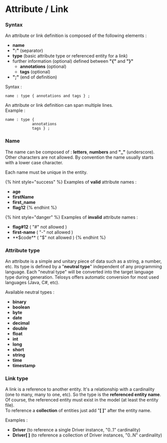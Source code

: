 # Attribute / Link

### Syntax

An attribute or link definition is composed of the following elements :

* **name**
* **":"** (separator)
* **type** (basic attribute type or referenced entity for a link)
* further information (optional) defined between **"{"** and **"}"**
  * **annotations** (optional) &#x20;
  * **tags** (optional) &#x20;
* **";"** (end of definition)

Syntax :

```
name : type { annotations and tags } ;
```

An attribute or link definition can span multiple lines. \
Example :

```
name : type { 
            annotations 
            tags } ;
```

###

### Name

The name can be composed of : **letters**, **numbers** and **"\_"** (underscore). Other characters are not allowed. By convention the name usually starts with a lower case character.

Each name must be unique in the entity.

{% hint style="success" %}
Examples of **valid** attribute names :&#x20;

* **age**&#x20;
* **firstName**&#x20;
* **first\_name**&#x20;
* **flag12**
{% endhint %}

{% hint style="danger" %}
Examples of **invalid** attribute names :

* **flag#12**  ( "#" not allowed )&#x20;
* **first-name** ( "-" not allowed )&#x20;
* **$code**  ( "$" not allowed )
{% endhint %}



### Attribute type

An attribute is a simple and unitary piece of data such as a string, a number, etc. Its type is defined by a "**neutral type**" independent of any programming language. Each "neutral type" will be converted into the target language type during generation. Telosys offers automatic conversion for most used languages (Java, C#, etc).

Available neutral types :&#x20;

* **binary**&#x20;
* **boolean**&#x20;
* **byte**&#x20;
* **date**&#x20;
* **decimal**
* **double**&#x20;
* **float**&#x20;
* **int**&#x20;
* **long**&#x20;
* **short**&#x20;
* **string**&#x20;
* **time**&#x20;
* **timestamp**&#x20;



### Link type

A link is a reference to another entity. It's a relationship with a cardinality (one to many, many to one, etc). So the type is the **referenced entity name**. Of course, the referenced entity must exist in the model (at least the entity file).\
To reference a **collection** of entities just add "**\[ ]**" after the entity name.&#x20;

Examples :&#x20;

* **Driver** (to reference a single Driver instance, "0..1" cardinality)&#x20;
* **Driver\[ ]** (to reference a collection of Driver instances, "0..N" cardinality)





